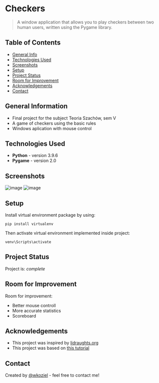# Checkers
> A window application that allows you to play checkers between two human users, written using the Pygame library.

## Table of Contents
* [General Info](#general-information)
* [Technologies Used](#technologies-used)
* [Screenshots](#screenshots)
* [Setup](#setup)
* [Project Status](#project-status)
* [Room for Improvement](#room-for-improvement)
* [Acknowledgements](#acknowledgements)
* [Contact](#contact)


## General Information
- Final project for the subject Teoria Szachów, sem V
- A game of checkers using the basic rules
- Windows aplication with mouse control


## Technologies Used
- **Python** - version 3.9.6
- **Pygame** - version 2.0


## Screenshots
![image](https://user-images.githubusercontent.com/44378819/125503537-04d70220-8128-4379-b9c7-28f85b3058b7.png)
![image](https://user-images.githubusercontent.com/44378819/125504265-29be6b55-551a-4023-bcc8-8ac3931a2e04.png)


## Setup
Install virtual environment package by using:
```
pip install virtualenv
```
Then activate virtual environment implemented inside project:
```
venv\Scripts\activate
```

## Project Status
Project is: _complete_


## Room for Improvement

Room for improvement:
- Better mouse controll
- More accurate statistics
- Scoreboard


## Acknowledgements
- This project was inspired by [lidraughts.org](https://lidraughts.org/)
- This project was based on [this tutorial](https://www.youtube.com/watch?v=vnd3RfeG3NM)


## Contact
Created by [@wkoziel](https://github.com/wkoziel) - feel free to contact me!
